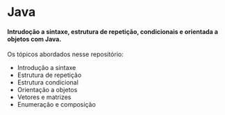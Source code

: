 # Java
#### Intrudoção a sintaxe, estrutura de repetição, condicionais e orientada a objetos com Java.
Os tópicos abordados nesse repositório:

- Introdução a sintaxe
- Estrutura de repetição
- Estrutura condicional
- Orientação a objetos
- Vetores e matrizes
- Enumeração e composição
